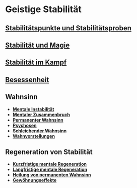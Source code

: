 # Geistige Stabilität

## [Stabilitätspunkte und Stabilitätsproben](Stabilitätspunkte_und_Stabilitätsproben.md)

## [Stabilität und Magie](Stabilität_und_Magie.md)

## [Stabilität im Kampf](Stabilität_im_Kampf.md)

## [Besessenheit](Besessenheit.md)

## Wahnsinn

- **[Mentale Instabilität](Mentale_Instabilität.md)**
- **[Mentaler Zusammenbruch](Mentaler_Zusammenbruch.md)**
- **[Permanenter Wahnsinn](Permanenter_Wahnsinn.md)**
- **[Psychosen](Psychosen.md)**
- **[Schleichender Wahnsinn](Schleichender_Wahnsinn.md)**
- **[Wahnvorstellungen](Wahnvorstellungen.md)**

## Regeneration von Stabilität

- **[Kurzfristige mentale Regeneration](Kurzfristige_mentale_Regeneration.md)**
- **[Langfristige mentale Regeneration](Langfristig_mentale_Regeneration.md)**
- **[Heilung von permanenten Wahnsinn](Heilung_von_permanenten_Wahnsinn.md)**
- **[Gewöhnungseffekte](Gewöhnungseffekte.md)**
